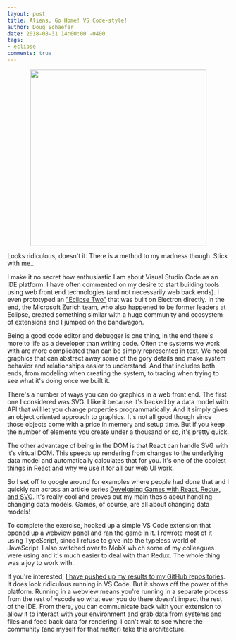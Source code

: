 ```yaml
---
layout: post
title: Aliens, Go Home! VS Code-style!
author: Doug Schaefer
date: 2018-08-31 14:00:00 -0400
tags:
- eclipse
comments: true
---
```

<img src="https://cdtdoug.ca/images/aliens-vscode.png" style="display: block; margin: auto; height: 400px">

Looks ridiculous, doesn't it. There is a method to my madness though. Stick with me...

I make it no secret how enthusiastic I am about Visual Studio Code as an IDE platform. I have often commented on my desire to start building tools using web front end technologies (and not necessarily web back ends). I even prototyped an ["Eclipse Two"](https://cdtdoug.ca/2017/02/16/what-is-two-much-more-than-yet-another-eclipse-ide.html) that was built on Electron directly. In the end, the Microsoft Zurich team, who also happened to be former leaders at Eclipse, created something similar with a huge community and ecosystem of extensions and I jumped on the bandwagon.

Being a good code editor and debugger is one thing, in the end there's more to life as a developer than writing code. Often the systems we work with are more complicated than can be simply represented in text. We need graphics that can abstract away some of the gory details and make system behavior and relationships easier to understand. And that includes both ends, from modeling when creating the system, to tracing when trying to see what it's doing once we built it.

There's a number of ways you can do graphics in a web front end. The first one I considered was SVG. I like it because it's backed by a data model with API that will let you change properties programmatically. And it simply gives an object oriented approach to graphics. It's not all good though since those objects come with a price in memory and setup time. But if you keep the number of elements you create under a thousand or so, it's pretty quick.

The other advantage of being in the DOM is that React can handle SVG with it's virtual DOM. This speeds up rendering from changes to the underlying data model and automatically calculates that for you. It's one of the coolest things in React and why we use it for all our web UI work.

So I set off to google around for examples where people had done that and I quickly ran across an article series [Developing Games with React, Redux, and SVG](https://auth0.com/blog/developing-games-with-react-redux-and-svg-part-1). It's really cool and proves out my main thesis about handling changing data models. Games, of course, are all about changing data models!

 To complete the exercise, hooked up a simple VS Code extension that opened up a webview panel and ran the game in it. I rewrote most of it using TypeScript, since I refuse to give into the typeless world of JavaScript. I also switched over to MobX which some of my colleagues were using and it's much easier to deal with than Redux. The whole thing was a joy to work with.

 If you're interested, [I have pushed up my results to my GitHub repositories](https://github.com/dschaefer/aliens-vscode). It does look ridiculous running in VS Code. But it shows off the power of the platform. Running in a webview means you're running in a separate process from the rest of vscode so what ever you do there doesn't impact the rest of the IDE. From there, you can communicate back with your extension to allow it to interact with your environment and grab data from systems and files and feed back data for rendering. I can't wait to see where the community (and myself for that matter) take this architecture.